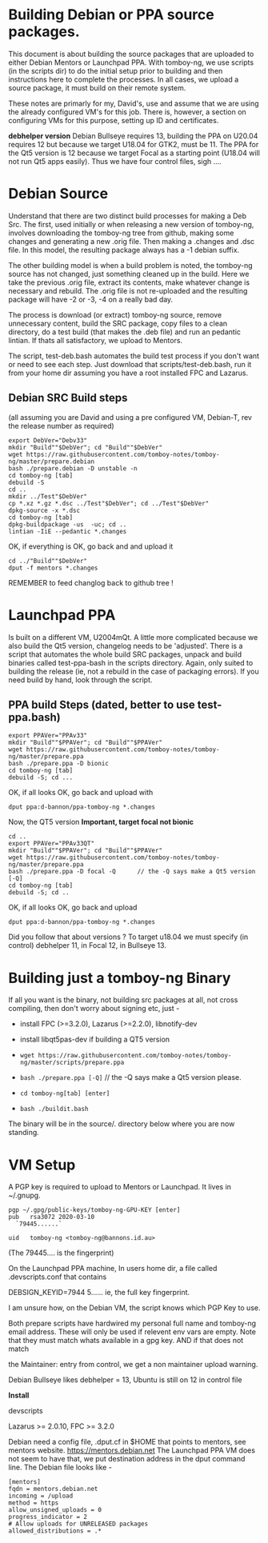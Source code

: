 Building Debian or PPA source packages.
===========



This document is about building the source packages that are uploaded to either Debian Mentors or Launchpad PPA. With tomboy-ng, we use scripts (in the scripts dir) to do the initial setup prior to building and then instructions here to complete the processes. In all cases, we upload a source package, it must build on their remote system.



These notes are primarly for my, David's, use and assume that we are using the already configured VM's for this job. There is, however, a section on configuring VMs for this purpose, setting up ID and certificates.



**debhelper version** Debian Bullseye requires 13, building the PPA on U20.04 requires 12 but because we target  U18.04 for GTK2, must be 11. The PPA for the Qt5 version is 12 because we target Focal as a starting point (U18.04 will not run Qt5 apps easily). Thus we have four control files, sigh ....


**Debian Source**
========
Understand that there are two distinct build processes for making a Deb Src. The first, used initially or when releasing a new version of tomboy-ng, involves downloading the tomboy-ng tree from github, making some changes and generating a new .orig file. Then making a .changes and .dsc file. In this model, the resulting package always has a -1 debian suffix.



The other building model is when a build problem is noted, the tomboy-ng source has not changed, just something cleaned up in the build.  Here we take the previous .orig file, extract its contents, make whatever change is necessary and rebuild. The .orig file is not re-uploaded and the resulting package will have -2 or -3, -4 on a really bad day.



The process is download (or extract) tomboy-ng source, remove unnecessary content, build the SRC package, copy files to a clean directory, do a test build (that makes the .deb file) and run an pedantic lintian. If thats all satisfactory, we upload to Mentors.


The script, test-deb.bash automates the build test process if you don't want or need to see each step. Just download that scripts/test-deb.bash, run it from your home dir assuming you have a root installed FPC and Lazarus.

**Debian SRC Build steps**
--------
(all assuming you are David and using a pre configured VM, Debian-T, rev the release number as required)



    export DebVer="Debv33"
    mkdir "Build""$DebVer"; cd "Build""$DebVer"
    wget https://raw.githubusercontent.com/tomboy-notes/tomboy-ng/master/prepare.debian
    bash ./prepare.debian -D unstable -n
    cd tomboy-ng [tab]
    debuild -S
    cd .. 
    mkdir ../Test"$DebVer"
    cp *.xz *.gz *.dsc ../Test"$DebVer"; cd ../Test"$DebVer"
    dpkg-source -x *.dsc
    cd tomboy-ng [tab]
    dpkg-buildpackage -us  -uc; cd ..
    lintian -IiE --pedantic *.changes
OK, if everything is OK, go back and and upload it

    cd ../"Build""$DebVer"
    dput -f mentors *.changes


REMEMBER to feed changlog back to github tree !



**Launchpad PPA**
========
Is built on a different VM, U2004mQt. A little more complicated because we also build the Qt5 version, changelog needs to be 'adjusted'. There is a script that automates the whole build SRC packages, unpack and build binaries called test-ppa-bash in the scripts directory. Again, only suited to building the release (ie, not a rebuild in the case of packaging errors). If you need build by hand, look through the script.



**PPA build Steps (dated, better to use test-ppa.bash)**
--------
    export PPAVer="PPAv33"
    mkdir "Build""$PPAVer"; cd "Build""$PPAVer"
    wget https://raw.githubusercontent.com/tomboy-notes/tomboy-ng/master/prepare.ppa
    bash ./prepare.ppa -D bionic
    cd tomboy-ng [tab]
    debuild -S; cd ...
    
OK, if all looks OK, go back and upload with

    dput ppa:d-bannon/ppa-tomboy-ng *.changes
    
Now, the QT5 version **Important, target focal not bionic**

    cd ..
    export PPAVer="PPAv33QT"
    mkdir "Build""$PPAVer"; cd "Build""$PPAVer"
    wget https://raw.githubusercontent.com/tomboy-notes/tomboy-ng/master/prepare.ppa
    bash ./prepare.ppa -D focal -Q      // the -Q says make a Qt5 version [-Q] 
    cd tomboy-ng [tab]
    debuild -S; cd ..
OK, if all looks OK, go back and upload

    dput ppa:d-bannon/ppa-tomboy-ng *.changes

Did you follow that about versions ?  To target u18.04 we must specify (in control) debhelper 11, in Focal 12, in Bullseye 13.


**Building just a tomboy-ng Binary**
========
If all you want is the binary, not building src packages at all, not cross compiling, then don't worry about signing etc, just -

* install FPC (>=3.2.0),  Lazarus (>=2.2.0), libnotify-dev

* install libqt5pas-dev if building a QT5 version

* `wget https://raw.githubusercontent.com/tomboy-notes/tomboy-ng/master/scripts/prepare.ppa`

* `bash ./prepare.ppa [-Q]`      // the -Q says make a Qt5 version please.

* `cd tomboy-ng[tab] [enter]`

* `bash ./buildit.bash`

The binary will be in the source/. directory below where you are now standing.



**VM Setup**
========
A PGP key is required to upload to Mentors or Launchpad. It lives in ~/.gnupg. 

    pgp ~/.gpg/public-keys/tomboy-ng-GPU-KEY [enter]
    pub   rsa3072 2020-03-10   
      `79445......`

    uid   tomboy-ng <tomboy-ng@bannons.id.au>


(The 79445.... is the fingerprint)



On the Launchpad PPA machine, In users home dir, a file called .devscripts.conf that contains 

DEBSIGN_KEYID=7944 5......   ie, the full key fingerprint.



I am unsure how, on the Debian VM, the script knows which PGP Key to use.



Both prepare scripts have hardwired my personal full name and tomboy-ng email address. These will only be used if relevent env vars are empty. Note that they must match whats available in a gpg key. AND if that does not match

the Maintainer: entry from control, we get a non maintainer upload warning.



Debian Bullseye likes debhelper = 13, Ubuntu is still on 12 in control file



**Install** 

devscripts

Lazarus >= 2.0.10, FPC >= 3.2.0



Debian  need a config file, .dput.cf in $HOME that points to mentors, see mentors website. https://mentors.debian.net  The Launchpad PPA VM does not seem to have that, we put destination address in the dput command line.  The Debian file looks like -

    [mentors]
    fqdn = mentors.debian.net
    incoming = /upload
    method = https
    allow_unsigned_uploads = 0
    progress_indicator = 2
    # Allow uploads for UNRELEASED packages
    allowed_distributions = .*



